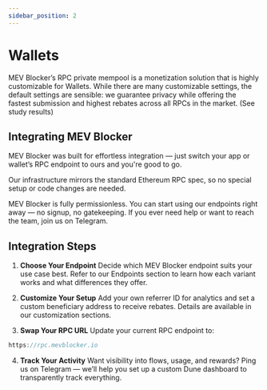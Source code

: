 ```yaml
---
sidebar_position: 2
---
```


# Wallets 

MEV Blocker’s RPC private mempool is a monetization solution that is highly customizable for Wallets. While there are many customizable settings, the default settings are sensible: we guarantee privacy while offering the fastest submission and highest rebates across all RPCs in the market. (See study results)

## Integrating MEV Blocker

MEV Blocker was built for effortless integration — just switch your app or wallet’s RPC endpoint to ours and you're good to go.

Our infrastructure mirrors the standard Ethereum RPC spec, so no special setup or code changes are needed.

MEV Blocker is fully permissionless. You can start using our endpoints right away — no signup, no gatekeeping. If you ever need help or want to reach the team, join us on Telegram.

## Integration Steps

1. **Choose Your Endpoint**
Decide which MEV Blocker endpoint suits your use case best. Refer to our Endpoints section to learn how each variant works and what differences they offer.

 2. **Customize Your Setup**
Add your own referrer ID for analytics and set a custom beneficiary address to receive rebates. Details are available in our customization sections.

3. **Swap Your RPC URL**
Update your current RPC endpoint to:

```jsx
https://rpc.mevblocker.io
```

4. **Track Your Activity**
Want visibility into flows, usage, and rewards? Ping us on Telegram — we’ll help you set up a custom Dune dashboard to transparently track everything.